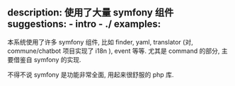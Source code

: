 description: 使用了大量 symfony 组件
suggestions:
    - intro
    - ./
examples:
---

本系统使用了许多 symfony 组件, 比如 finder, yaml, translator (对, commune/chatbot 项目实现了 i18n ), event 等等. 尤其是 command 的部分, 主要借鉴自 symfony 的实现.

不得不说 symfony 是功能非常全面, 用起来很舒服的 php 库.

